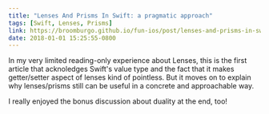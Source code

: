 ```yaml
---
title: "Lenses And Prisms In Swift: a pragmatic approach"
tags: [Swift, Lenses, Prisms]
link: https://broomburgo.github.io/fun-ios/post/lenses-and-prisms-in-swift-a-pragmatic-approach/
date: 2018-01-01 15:25:55-0800
---
```


In my very limited reading-only experience about Lenses, this is the first
article that acknoledges Swift's value type and the fact that it makes
getter/setter aspect of lenses kind of pointless. But it moves on to explain why
lenses/prisms still can be useful in a concrete and approachable way.

I really enjoyed the bonus discussion about duality at the end, too!
